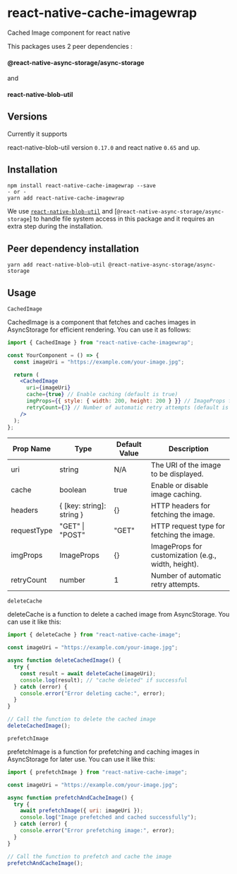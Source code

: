 # react-native-cache-imagewrap

Cached Image component for react native

This packages uses 2 peer dependencies :

#### @react-native-async-storage/async-storage

and

#### react-native-blob-util

## Versions

Currently it supports

react-native-blob-util version `0.17.0` and react native `0.65` and up.

## Installation

    npm install react-native-cache-imagewrap --save
    - or -
    yarn add react-native-cache-imagewrap

We use [`react-native-blob-util`](https://github.com/RonRadtke/react-native-blob-util) and [`@react-native-async-storage/async-storage`] to handle file system access in this package and it requires an extra step during the installation.

## Peer dependency installation

    yarn add react-native-blob-util @react-native-async-storage/async-storage

## Usage

`CachedImage`

CachedImage is a component that fetches and caches images in AsyncStorage for efficient rendering. You can use it as follows:

```jsx
import { CachedImage } from "react-native-cache-imagewrap";

const YourComponent = () => {
  const imageUri = "https://example.com/your-image.jpg";

  return (
    <CachedImage
      uri={imageUri}
      cache={true} // Enable caching (default is true)
      imgProps={{ style: { width: 200, height: 200 } }} // ImageProps for customization
      retryCount={3} // Number of automatic retry attempts (default is 1)
    />
  );
};
```

| Prop Name   | Type                      | Default Value | Description                                         |
| ----------- | ------------------------- | ------------- | --------------------------------------------------- |
| uri         | string                    | N/A           | The URI of the image to be displayed.               |
| cache       | boolean                   | true          | Enable or disable image caching.                    |
| headers     | { [key: string]: string } | {}            | HTTP headers for fetching the image.                |
| requestType | "GET" \| "POST"           | "GET"         | HTTP request type for fetching the image.           |
| imgProps    | ImageProps                | {}            | ImageProps for customization (e.g., width, height). |
| retryCount  | number                    | 1             | Number of automatic retry attempts.                 |

`deleteCache`

deleteCache is a function to delete a cached image from AsyncStorage. You can use it like this:

```jsx
import { deleteCache } from "react-native-cache-image";

const imageUri = "https://example.com/your-image.jpg";

async function deleteCachedImage() {
  try {
    const result = await deleteCache(imageUri);
    console.log(result); // "cache deleted" if successful
  } catch (error) {
    console.error("Error deleting cache:", error);
  }
}

// Call the function to delete the cached image
deleteCachedImage();
```

`prefetchImage`

prefetchImage is a function for prefetching and caching images in AsyncStorage for later use. You can use it like this:

```jsx
import { prefetchImage } from "react-native-cache-image";

const imageUri = "https://example.com/your-image.jpg";

async function prefetchAndCacheImage() {
  try {
    await prefetchImage({ uri: imageUri });
    console.log("Image prefetched and cached successfully");
  } catch (error) {
    console.error("Error prefetching image:", error);
  }
}

// Call the function to prefetch and cache the image
prefetchAndCacheImage();
```
